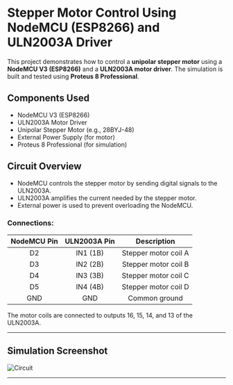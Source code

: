 # Stepper Motor Control Using NodeMCU (ESP8266) and ULN2003A Driver

This project demonstrates how to control a **unipolar stepper motor** using a **NodeMCU V3 (ESP8266)** and a **ULN2003A motor driver**. The simulation is built and tested using **Proteus 8 Professional**.

## Components Used

- NodeMCU V3 (ESP8266)
- ULN2003A Motor Driver
- Unipolar Stepper Motor (e.g., 28BYJ-48)
- External Power Supply (for motor)
- Proteus 8 Professional (for simulation)

## Circuit Overview

- NodeMCU controls the stepper motor by sending digital signals to the ULN2003A.
- ULN2003A amplifies the current needed by the stepper motor.
- External power is used to prevent overloading the NodeMCU.

### Connections:

| NodeMCU Pin | ULN2003A Pin | Description |
|:-----------:|:------------:|:-----------:|
| D2          | IN1 (1B)      | Stepper motor coil A |
| D3          | IN2 (2B)      | Stepper motor coil B |
| D4          | IN3 (3B)      | Stepper motor coil C |
| D5          | IN4 (4B)      | Stepper motor coil D |
| GND         | GND           | Common ground |

The motor coils are connected to outputs 16, 15, 14, and 13 of the ULN2003A.

---

## Simulation Screenshot
![Circuit](https://github.com/user-attachments/assets/aca2df42-d82d-4893-b7ac-9edc498566b0)



---

